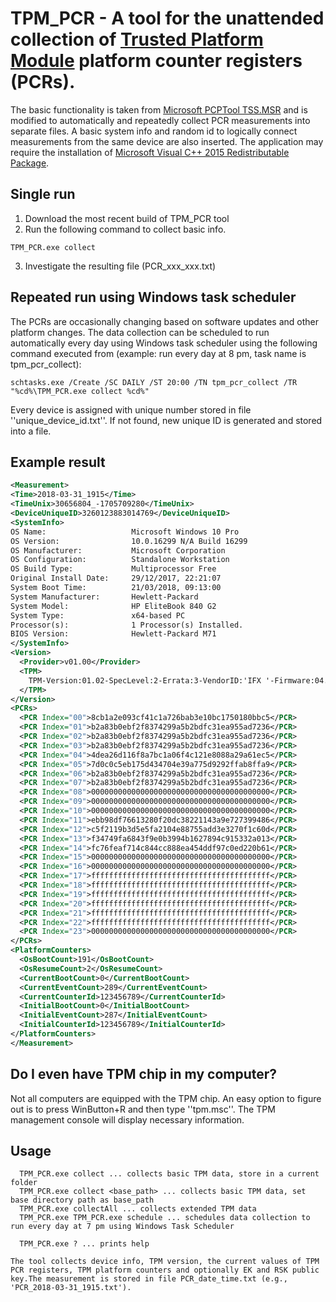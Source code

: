 # TPM_PCR - A tool for the unattended collection of [Trusted Platform Module](https://en.wikipedia.org/wiki/Trusted_Platform_Module) platform counter registers (PCRs). 

The basic functionality is taken from [Microsoft PCPTool TSS.MSR](https://github.com/Microsoft/TSS.MSR/tree/master/PCPTool.v11) and is modified to automatically and repeatedly collect PCR measurements into separate files. A basic system info and random id to logically connect measurements from the same device are also inserted. The application may require the installation of [Microsoft Visual C++ 2015 Redistributable Package](https://www.microsoft.com/en-us/download/details.aspx?id=53840).

## Single run

1. Download the most recent build of TPM_PCR tool
2. Run the following command to collect basic info.
```
TPM_PCR.exe collect
```
3. Investigate the resulting file (PCR_xxx_xxx.txt)

## Repeated run using Windows task scheduler
The PCRs are occasionally changing based on software updates and other platform changes. The data collection can be scheduled to run automatically every day using Windows task scheduler using the following command executed from (example: run every day at 8 pm, task name is tpm_pcr_collect):
```
schtasks.exe /Create /SC DAILY /ST 20:00 /TN tpm_pcr_collect /TR "%cd%\TPM_PCR.exe collect %cd%"
```
Every device is assigned with unique number stored in file ''unique_device_id.txt''. If not found, new unique ID is generated and stored into a file.

## Example result
```xml
<Measurement>
<Time>2018-03-31_1915</Time>
<TimeUnix>30656804_-1705709280</TimeUnix>
<DeviceUniqueID>3260123883014769</DeviceUniqueID>
<SystemInfo>
OS Name:                   Microsoft Windows 10 Pro
OS Version:                10.0.16299 N/A Build 16299
OS Manufacturer:           Microsoft Corporation
OS Configuration:          Standalone Workstation
OS Build Type:             Multiprocessor Free
Original Install Date:     29/12/2017, 22:21:07
System Boot Time:          21/03/2018, 09:13:00
System Manufacturer:       Hewlett-Packard
System Model:              HP EliteBook 840 G2
System Type:               x64-based PC
Processor(s):              1 Processor(s) Installed.
BIOS Version:              Hewlett-Packard M71 
</SystemInfo>
<Version>
  <Provider>v01.00</Provider>
  <TPM>
    TPM-Version:01.02-SpecLevel:2-Errata:3-VendorID:'IFX '-Firmware:04.40
  </TPM>
</Version>
<PCRs>
  <PCR Index="00">8cb1a2e093cf41c1a726bab3e10bc1750180bbc5</PCR>
  <PCR Index="01">b2a83b0ebf2f8374299a5b2bdfc31ea955ad7236</PCR>
  <PCR Index="02">b2a83b0ebf2f8374299a5b2bdfc31ea955ad7236</PCR>
  <PCR Index="03">b2a83b0ebf2f8374299a5b2bdfc31ea955ad7236</PCR>
  <PCR Index="04">4dea26d116f8a7bc1a06f4c121e8088a29a61ec5</PCR>
  <PCR Index="05">7d0c0c5eb175d434704e39a775d9292ffab8ffa9</PCR>
  <PCR Index="06">b2a83b0ebf2f8374299a5b2bdfc31ea955ad7236</PCR>
  <PCR Index="07">b2a83b0ebf2f8374299a5b2bdfc31ea955ad7236</PCR>
  <PCR Index="08">0000000000000000000000000000000000000000</PCR>
  <PCR Index="09">0000000000000000000000000000000000000000</PCR>
  <PCR Index="10">0000000000000000000000000000000000000000</PCR>
  <PCR Index="11">ebb98df76613280f20dc38221143a9e727399486</PCR>
  <PCR Index="12">c5f2119b3d5e5fa2104e88755add3e3270f1c60d</PCR>
  <PCR Index="13">f34749fa6843f9e0b3994b1627894c915332a013</PCR>
  <PCR Index="14">fc76feaf714c844cc888ea454ddf97c0ed220b61</PCR>
  <PCR Index="15">0000000000000000000000000000000000000000</PCR>
  <PCR Index="16">0000000000000000000000000000000000000000</PCR>
  <PCR Index="17">ffffffffffffffffffffffffffffffffffffffff</PCR>
  <PCR Index="18">ffffffffffffffffffffffffffffffffffffffff</PCR>
  <PCR Index="19">ffffffffffffffffffffffffffffffffffffffff</PCR>
  <PCR Index="20">ffffffffffffffffffffffffffffffffffffffff</PCR>
  <PCR Index="21">ffffffffffffffffffffffffffffffffffffffff</PCR>
  <PCR Index="22">ffffffffffffffffffffffffffffffffffffffff</PCR>
  <PCR Index="23">0000000000000000000000000000000000000000</PCR>
</PCRs>
<PlatformCounters>
  <OsBootCount>191</OsBootCount>
  <OsResumeCount>2</OsResumeCount>
  <CurrentBootCount>0</CurrentBootCount>
  <CurrentEventCount>289</CurrentEventCount>
  <CurrentCounterId>123456789</CurrentCounterId>
  <InitialBootCount>0</InitialBootCount>
  <InitialEventCount>287</InitialEventCount>
  <InitialCounterId>123456789</InitialCounterId>
</PlatformCounters>
</Measurement>
```

## Do I even have TPM chip in my computer?
Not all computers are equipped with the TPM chip. An easy option to figure out is to press WinButton+R and then type ''tpm.msc''. The TPM management console will display necessary information.

## Usage
```
  TPM_PCR.exe collect ... collects basic TPM data, store in a current folder
  TPM_PCR.exe collect <base_path> ... collects basic TPM data, set base directory path as base_path
  TPM_PCR.exe collectAll ... collects extended TPM data
  TPM_PCR.exe TPM_PCR.exe schedule ... schedules data collection to run every day at 7 pm using Windows Task Scheduler
  
  TPM_PCR.exe ? ... prints help
  
The tool collects device info, TPM version, the current values of TPM PCR registers, TPM platform counters and optionally EK and RSK public key.The measurement is stored in file PCR_date_time.txt (e.g., 'PCR_2018-03-31_1915.txt').
```  
